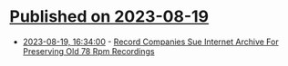 # [Published on 2023-08-19](index.md)

* [2023-08-19, 16:34:00](https://entertainment.slashdot.org/story/23/08/19/033226/record-companies-sue-internet-archive-for-preserving-old-78-rpm-recordings?utm_source=rss1.0mainlinkanon&utm_medium=feed) - [Record Companies Sue Internet Archive For Preserving Old 78 Rpm Recordings](https://entertainment.slashdot.org/story/23/08/19/033226/record-companies-sue-internet-archive-for-preserving-old-78-rpm-recordings?utm_source=rss1.0mainlinkanon&utm_medium=feed)
